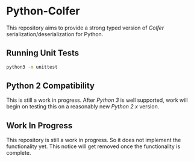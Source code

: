 # Python-Colfer

This repository aims to provide a strong typed version
of *Colfer* serialization/deserialization for Python.

## Running Unit Tests

```bash
python3 -m unittest
```

## Python 2 Compatibility

This is still a work in progress. After *Python 3* is
well supported, work will begin on testing this on
a reasonably new *Python 2.x* version.

## Work In Progress

This repository is still a work in progress. So it
does not implement the functionality yet. This notice will
get removed once the functionality is complete.

